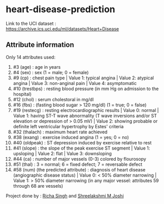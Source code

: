 # heart-disease-prediction
Link to the UCI dataset : https://archive.ics.uci.edu/ml/datasets/Heart+Disease

## Attribute information 
Only 14 attributes used:
1. #3 (age) : age in years
2. #4 (sex) :  sex (1 = male; 0 = female)
3. #9 (cp) :  chest pain type
 | Value 1: typical angina
 | Value 2: atypical angina
 | Value 3: non-anginal pain
 | Value 4: asymptomatic
4. #10 (trestbps) : resting blood pressure (in mm Hg on admission to the hospital)
5. #12 (chol) :  serum cholestoral in mg/dl
6. #16 (fbs) : (fasting blood sugar > 120 mg/dl) (1 = true; 0 = false)
7. #19 (restecg) : resting electrocardiographic results
| Value 0: normal
| Value 1: having ST-T wave abnormality (T wave inversions and/or ST elevation or depression of > 0.05 mV)
| Value 2: showing probable or definite left ventricular hypertrophy by Estes' criteria
8. #32 (thalach) :  maximum heart rate achieved
9. #38 (exang) : exercise induced angina (1 = yes; 0 = no)
10. #40 (oldpeak) : ST depression induced by exercise relative to rest
11. #41 (slope) :  the slope of the peak exercise ST segment
| Value 1: upsloping
| Value 2: flat
| Value 3: downsloping
12. #44 (ca) : number of major vessels (0-3) colored by flourosopy
13. #51 (thal) : 3 = normal; 6 = fixed defect; 7 = reversable defect
14. #58 (num) (the predicted attribute) :  diagnosis of heart disease (angiographic disease status)
| Value 0: < 50% diameter narrowing
| Value 1: > 50% diameter narrowing
(in any major vessel: attributes 59 through 68 are vessels)

Project done by : [Richa Singh](https://github.com/richa1517) and [Shreelakshmi M Joshi](https://github.com/shreelakshmijoshi)
